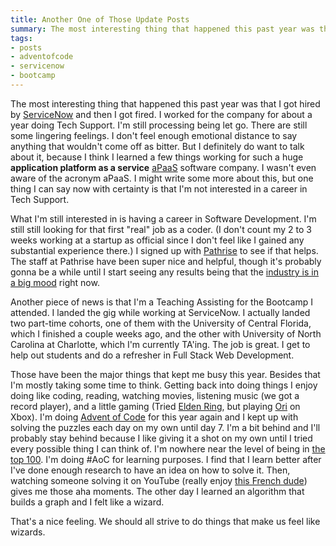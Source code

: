 ```yaml
---
title: Another One of Those Update Posts
summary: The most interesting thing that happened this past year was that I got hired by ServiceNow and then I got fired.
tags:
- posts
- adventofcode
- servicenow
- bootcamp
---
```


The most interesting thing that happened this past year was that I got hired by [ServiceNow](https://www.servicenow.com/) and then I got fired. I worked for the company for about a year doing Tech Support. I'm still processing being let go. There are still some lingering feelings. I don't feel enough emotional distance to say anything that wouldn't come off as bitter. But I definitely do want to talk about it, because I think I learned a few things working for such a huge **application platform as a service** [aPaaS](https://en.wikipedia.org/wiki/Platform_as_a_service) software company. I wasn't even aware of the acronym aPaaS. I might write some more about this, but one thing I can say now with certainty is that I'm not interested in a career in Tech Support.

What I'm still interested in is having a career in Software Development. I'm still still looking for that first "real" job as a coder. (I don't count my 2 to 3 weeks working at a startup as official since I don't feel like I gained any substantial experience there.) I signed up with [Pathrise](https://www.pathrise.com/) to see if that helps. The staff at Pathrise have been super nice and helpful, though it's probably gonna be a while until I start seeing any results being that the [industry is in a big mood](https://www.nytimes.com/2022/12/06/technology/computer-students-tech-jobs-layoffs.html) right now.

Another piece of news is that I'm a Teaching Assisting for the Bootcamp I attended. I landed the gig while working at ServiceNow. I actually landed two part-time cohorts, one of them with the University of Central Florida, which I finished a couple weeks ago, and the other with University of North Carolina at Charlotte, which I'm currently TA'ing. The job is great. I get to help out students and do a refresher in Full Stack Web Development.

Those have been the major things that kept me busy this year. Besides that I'm mostly taking some time to think. Getting back into doing things I enjoy doing like coding, reading, watching movies, listening music (we got a record player), and a little gaming (Tried [Elden Ring](https://en.bandainamcoent.eu/elden-ring/elden-ring), but playing [Ori](https://www.orithegame.com/) on Xbox). I'm doing [Advent of Code](https://adventofcode.com/2022) for this year again and I kept up with solving the puzzles each day on my own until day 7. I'm a bit behind and I'll probably stay behind because I like giving it a shot on my own until I tried every possible thing I can think of. I'm nowhere near the level of being in [the top 100](https://adventofcode.com/2022/leaderboard). I'm doing #AoC for learning purposes. I find that I learn better after I've done enough research to have an idea on how to solve it. Then, watching someone solving it on YouTube (really enjoy [this French dude](https://www.youtube.com/@thibpat)) gives me those aha moments. The other day I learned an algorithm that builds a graph and I felt like a wizard. 

That's a nice feeling. We should all strive to do things that make us feel like wizards. 
